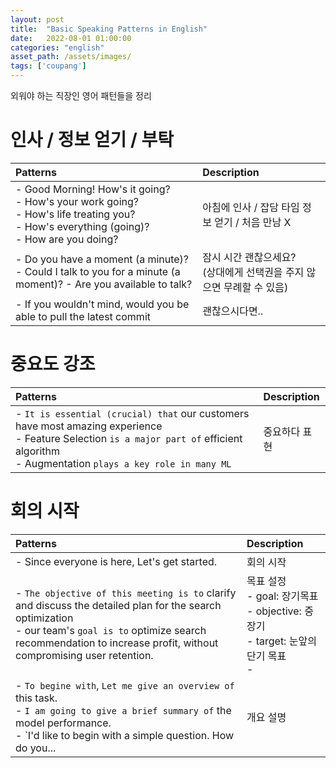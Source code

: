```yaml
---
layout: post
title:  "Basic Speaking Patterns in English"
date:   2022-08-01 01:00:00
categories: "english"
asset_path: /assets/images/
tags: ['coupang']
---
```


외워야 하는 직장인 영어 패턴들을 정리

# 인사 / 정보 얻기 / 부탁

| Patterns                                                                                                                                                    | Description                               |
|:------------------------------------------------------------------------------------------------------------------------------------------------------------|:------------------------------------------|
| - Good Morning! How's it going? <br/> - How's your work going? <br/> - How's life treating you?<br/> - How's everything (going)? <br/> - How are you doing? | 아침에 인사 / 잡담 타임 정보 얻기 / 처음 만남 X            |
| - Do you have a moment (a minute)? <br/> - Could I talk to you for a minute (a moment)? - Are you available to talk?                                        | 잠시 시간 괜찮으세요? <br/> (상대에게 선택권을 주지 않으면 무례할 수 있음) |
| - If you wouldn't mind, would you be able to pull the latest commit                                                                                         | 괜찮으시다면..                                  | 

# 중요도 강조

| Patterns                                                                                                                                                                                             | Description |
|:-----------------------------------------------------------------------------------------------------------------------------------------------------------------------------------------------------|:------------|
| - `It is essential (crucial) that` our customers have most amazing experience <br/> - Feature Selection `is a major part of` efficient algorithm <br/> - Augmentation `plays a key role in many ML`  | 중요하다 표현     |

# 회의 시작

| Patterns                                                                                                                                                                                                                          | Description                                                                       |
|:----------------------------------------------------------------------------------------------------------------------------------------------------------------------------------------------------------------------------------|:----------------------------------------------------------------------------------|
| - Since everyone is here, Let's get started. <br/>                                                                                                                                                                                | 회의 시작                                                                             |
| - `The objective of this meeting is to` clarify and discuss the detailed plan for the search optimization <br/> - our team's `goal is to` optimize search recommendation to increase profit, without compromising user retention. | 목표 설정 <br/> - goal: 장기목표 <br/> - objective: 중장기 <br/> - target: 눈앞의 단기 목표 <br/> - |
| - `To begine with`, `Let me give an overview of` this task. <br/> - `I am going to give a brief summary of` the model performance. <br/> - `I'd like to begin with a simple question. How do you...                               | 개요 설명                                                                             |                                                                          
